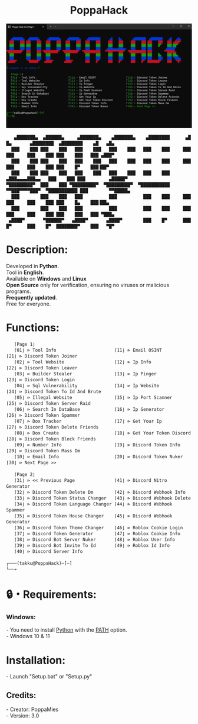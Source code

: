 <h1 align="center">PoppaHack</h1> 
<p align="center">

</p>
<img src="Img/poppahack.png" wdth="9999">
<p align="center">
  
```
   ▄███████▄  ▄██████▄     ▄███████▄    ▄███████▄    ▄████████      ▄█    █▄       ▄████████  ▄████████    ▄█   ▄█▄
  ███    ███ ███    ███   ███    ███   ███    ███   ███    ███     ███    ███     ███    ███ ███    ███   ███ ▄███▀
  ███    ███ ███    ███   ███    ███   ███    ███   ███    ███     ███    ███     ███    ███ ███    █▀    ███▐██▀
  ███    ███ ███    ███   ███    ███   ███    ███   ███    ███    ▄███▄▄▄▄███▄▄   ███    ███ ███         ▄█████▀
▀█████████▀  ███    ███ ▀█████████▀  ▀█████████▀  ▀███████████   ▀▀███▀▀▀▀███▀  ▀███████████ ███        ▀▀█████▄
  ███        ███    ███   ███          ███          ███    ███     ███    ███     ███    ███ ███    █▄    ███▐██▄
  ███        ███    ███   ███          ███          ███    ███     ███    ███     ███    ███ ███    ███   ███ ▀███▄
 ▄████▀       ▀██████▀   ▄████▀       ▄████▀        ███    █▀      ███    █▀      ███    █▀  ████████▀    ███   ▀█▀
```
<p>
</p>
<h1>Description:</h1>
<p>
  
Developed in <strong>Python</strong>.<br>
Tool in <strong>English</strong>.<br>
Available on <strong>Windows</strong> and <strong>Linux</strong><br>
<strong>Open Source</strong> only for verification, ensuring no viruses or malicious programs.<br>
<strong>Frequently updated</strong>.<br>
</strong>Free</strong> for everyone.<br>
</p>

<h1>Functions:</h1>
<p align="center">
  
```
   ⌈Page 1⌋
   ⌈01⌋ ⊳ Tool Info                      ⌈11⌋ ⊳ Email OSINT                    ⌈21⌋ ⊳ Discord Token Joiner
   ⌈02⌋ ⊳ Tool Website                   ⌈12⌋ ⊳ Ip Info                        ⌈22⌋ ⊳ Discord Token Leaver
   ⌈03⌋ ⊳ Builder Stealer                ⌈13⌋ ⊳ Ip Pinger                      ⌈23⌋ ⊳ Discord Token Login
   ⌈04⌋ ⊳ Sql Vulnerability              ⌈14⌋ ⊳ Ip Website                     ⌈24⌋ ⊳ Discord Token To Id And Brute
   ⌈05⌋ ⊳ Illegal Website                ⌈15⌋ ⊳ Ip Port Scanner                ⌈25⌋ ⊳ Discord Token Server Raid
   ⌈06⌋ ⊳ Search In DataBase             ⌈16⌋ ⊳ Ip Generator                   ⌈26⌋ ⊳ Discord Token Spammer
   ⌈07⌋ ⊳ Dox Tracker                    ⌈17⌋ ⊳ Get Your Ip                    ⌈27⌋ ⊳ Discord Token Delete Friends
   ⌈08⌋ ⊳ Dox Create                     ⌈18⌋ ⊳ Get Your Token Discord         ⌈28⌋ ⊳ Discord Token Block Friends
   ⌈09⌋ ⊳ Number Info                    ⌈19⌋ ⊳ Discord Token Info             ⌈29⌋ ⊳ Discord Token Mass Dm
   ⌈10⌋ ⊳ Email Info                     ⌈20⌋ ⊳ Discord Token Nuker            ⌈30⌋ ⊳ Next Page >>

   ⌈Page 2⌋
   ⌈31⌋ ⊳ << Previous Page               ⌈41⌋ ⊳ Discord Nitro Generator
   ⌈32⌋ ⊳ Discord Token Delete Dm        ⌈42⌋ ⊳ Discord Webhook Info
   ⌈33⌋ ⊳ Discord Token Status Changer   ⌈43⌋ ⊳ Discord Webhook Delete
   ⌈34⌋ ⊳ Discord Token Language Changer ⌈44⌋ ⊳ Discord Webhook Spammer
   ⌈35⌋ ⊳ Discord Token House Changer    ⌈45⌋ ⊳ Discord Webhook Generator
   ⌈36⌋ ⊳ Discord Token Theme Changer    ⌈46⌋ ⊳ Roblox Cookie Login
   ⌈37⌋ ⊳ Discord Token Generator        ⌈47⌋ ⊳ Roblox Cookie Info
   ⌈38⌋ ⊳ Discord Bot Server Nuker       ⌈48⌋ ⊳ Roblox User Info
   ⌈39⌋ ⊳ Discord Bot Invite To Id       ⌈49⌋ ⊳ Roblox Id Info
   ⌈40⌋ ⊳ Discord Server Info

┌───(takku@PoppaHack)─[~]
└──➔
```
</p>

<h1>🔒・Requirements:</h1>
<h3>Windows:</h3>
<p>
- You need to install <a href="https://www.python.org/downloads/">Python</a> with the <a href="Img/pythonpath.png">PATH</a> option.<br>
- Windows 10 & 11
</p>
<h1>Installation:</h1>
- Launch "Setup.bat" or "Setup.py"
</p>

<h2>Credits:</h2>
<p>
- Creator: PoppaMies<br>
- Version: 3.0
</p>
